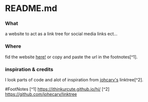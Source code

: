 # README.md
### What
a website to act as a link tree for social media links ect...

### Where
fid the website [here!](https://ithinkurcute.github.io/hi/)
or copy and paste the url in the footnotes[^1].

### inspiration & credits
I look parts of code and alot of inspiration from [johcarv's](https://github.com/johecarv/linktree) linktree[^2].

#FootNotes
[^1] https://ithinkurcute.github.io/hi/
[^2] https://github.com/johecarv/linktree